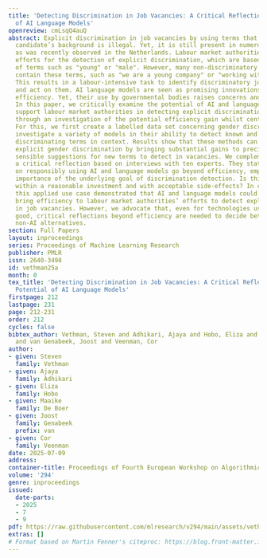 ```yaml
---
title: 'Detecting Discrimination in Job Vacancies: A Critical Reflection on the Potential
  of AI Language Models'
openreview: cmLsqQ4auQ
abstract: Explicit discrimination in job vacancies by using terms that refer to the
  candidate’s background is illegal. Yet, it is still present in numerous vacancies,
  as was recently observed in the Netherlands. Labour market authorities have organized
  efforts for the detection of explicit discrimination, which are based on the detection
  of terms such as "young" or "male". However, many non-discriminatory phrases also
  contain these terms, such as "we are a young company" or "working with male patients".
  This results in a labour-intensive task to identify discriminatory job vacancies
  and act on them. AI language models are seen as promising innovations that may improve
  efficiency. Yet, their use by governmental bodies raises concerns and requires caution.
  In this paper, we critically examine the potential of AI and language models to
  support labour market authorities in detecting explicit discrimination. We do this
  through an investigation of the potential efficiency gain whilst centring user needs.
  For this, we first create a labelled data set concerning gender discrimination and
  investigate a variety of models in their ability to detect known and unforeseen
  discriminating terms in context. Results show that these methods can support detecting
  explicit gender discrimination by bringing substantial gains to precision and make
  sensible suggestions for new terms to detect in vacancies. We complement this with
  a critical reflection based on interviews with ten experts. They state that considerations
  on responsibly using AI and language models go beyond efficiency, emphasizing the
  importance of the underlying goal of discrimination detection. Is this goal reached
  within a reasonable investment and with acceptable side-effects? In conclusion,
  this applied use case demonstrated that AI and language models could meaningfully
  bring efficiency to labour market authorities’ efforts to detect explicit discrimination
  in job vacancies. However, we advocate that, even for technologies used for common
  good, critical reflections beyond efficiency are needed to decide between AI and
  non-AI alternatives.
section: Full Papers
layout: inproceedings
series: Proceedings of Machine Learning Research
publisher: PMLR
issn: 2640-3498
id: vethman25a
month: 0
tex_title: 'Detecting Discrimination in Job Vacancies: A Critical Reflection on the
  Potential of AI Language Models'
firstpage: 212
lastpage: 231
page: 212-231
order: 212
cycles: false
bibtex_author: Vethman, Steven and Adhikari, Ajaya and Hobo, Eliza and De Boer, Maaike
  and van Genabeek, Joost and Veenman, Cor
author:
- given: Steven
  family: Vethman
- given: Ajaya
  family: Adhikari
- given: Eliza
  family: Hobo
- given: Maaike
  family: De Boer
- given: Joost
  family: Genabeek
  prefix: van
- given: Cor
  family: Veenman
date: 2025-07-09
address:
container-title: Proceedings of Fourth European Workshop on Algorithmic Fairness
volume: '294'
genre: inproceedings
issued:
  date-parts:
  - 2025
  - 7
  - 9
pdf: https://raw.githubusercontent.com/mlresearch/v294/main/assets/vethman25a/vethman25a.pdf
extras: []
# Format based on Martin Fenner's citeproc: https://blog.front-matter.io/posts/citeproc-yaml-for-bibliographies/
---
```


